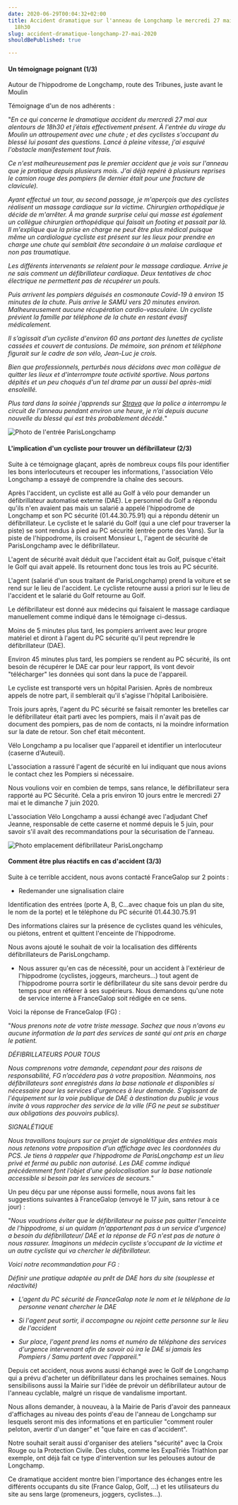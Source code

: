```yaml
---
date: 2020-06-29T00:04:32+02:00
title: Accident dramatique sur l'anneau de Longchamp le mercredi 27 mai 2020 vers
  18h30
slug: accident-dramatique-longchamp-27-mai-2020
shouldBePublished: true

---
```

#### **Un témoignage poignant (1/3)**

Autour de l'hippodrome de Longchamp, route des Tribunes, juste avant le Moulin

Témoignage d'un de nos adhérents :

"_En ce qui concerne le dramatique accident du mercredi 27 mai aux alentours de 18h30 et j’étais effectivement présent. À l'entrée du virage du Moulin un attroupement avec une chute ; et des cyclistes s'occupant du blessé lui posant des questions. Lancé à pleine vitesse, j'ai esquivé l'obstacle manifestement tout frais._

_Ce n'est malheureusement pas le premier accident que je vois sur l'anneau que je pratique depuis plusieurs mois. J'ai déjà repéré à plusieurs reprises le camion rouge des pompiers (le dernier était pour une fracture de clavicule)._

_Ayant effectué un tour, au second passage, je m'aperçois que des cyclistes réalisent un massage cardiaque sur la victime. Chirurgien orthopédique je décide de m'arrêter. À ma grande surprise celui qui masse est également un collègue chirurgien orthopédique qui faisait un footing et passait par là. Il m'explique que la prise en charge ne peut être plus médical puisque même un cardiologue cycliste est présent sur les lieux pour prendre en charge une chute qui semblait être secondaire à un malaise cardiaque et non pas traumatique._

_Les différents intervenants se relaient pour le massage cardiaque. Arrive je ne sais comment un défibrillateur cardiaque. Deux tentatives de choc électrique ne permettent pas de récupérer un pouls._

_Puis arrivent les pompiers déguisés en cosmonaute Covid-19 à environ 15 minutes de la chute. Puis arrive le SAMU vers 20 minutes environ. Malheureusement aucune récupération cardio-vasculaire. Un cycliste prévient la famille par téléphone de la chute en restant évasif médicalement._

_Il s’agissait d’un cycliste d'environ 60 ans portant des lunettes de cycliste cassées et couvert de contusions. De mémoire, son prénom et téléphone figurait sur le cadre de son vélo, Jean-Luc je crois._

_Bien que professionnels, perturbés nous décidons avec mon collègue de quitter les lieux et d'interrompre toute activité sportive. Nous partons dépités et un peu choqués d'un tel drame par un aussi bel après-midi ensoleillé._

_Plus tard dans la soirée j'apprends sur_ [_Strava_](https://velo-longchamp.us4.list-manage.com/track/click?u=dcae449fb23ea3d337a6c5a26&id=2f91c9a5c0&e=f400e2aed5) _que la police a interrompu le circuit de l'anneau pendant environ une heure, je n’ai depuis aucune nouvelle du blessé qui est très probablement décédé._"

![Photo de l'entrée ParisLongchamp](/media/entree_golf_600x298.jpg "Entrée ParisLongchamp")

#### **L'implication d'un cycliste pour trouver un défibrillateur (2/3)**

Suite à ce témoignage glaçant, après de nombreux coups fils pour identifier les bons interlocuteurs et recouper les informations, l'association Vélo Longchamp a essayé de comprendre la chaîne des secours.

Après l'accident, un cycliste est allé au Golf à vélo pour demander un défibrillateur automatisé externe (DAE). Le personnel du Golf a répondu qu'ils n'en avaient pas mais un salarié a appelé l'hippodrome de Longchamp et son PC sécurité (01.44.30.75.91) qui a répondu détenir un défibrillateur. Le cycliste et le salarié du Golf (qui a une clef pour traverser la piste) se sont rendus à pied au PC sécurité (entrée porte des Vans). Sur la piste de l'hippodrome, ils croisent Monsieur L, l'agent de sécurité de ParisLongchamp avec le défibrillateur.

L'agent de sécurité avait déduit que l'accident était au Golf, puisque c'était le Golf qui avait appelé. Ils retournent donc tous les trois au PC sécurité.

L'agent (salarié d'un sous traitant de ParisLongchamp) prend la voiture et se rend sur le lieu de l'accident. Le cycliste retourne aussi a priori sur le lieu de l'accident et le salarié du Golf retourne au Golf.

Le défibrillateur est donné aux médecins qui faisaient le massage cardiaque manuellement comme indiqué dans le témoignage ci-dessus.

Moins de 5 minutes plus tard, les pompiers arrivent avec leur propre matériel et diront à l'agent du PC sécurité qu'il peut reprendre le défibrillateur (DAE).

Environ 45 minutes plus tard, les pompiers se rendent au PC sécurité, ils ont besoin de récupérer le DAE car pour leur rapport, ils vont devoir "télécharger" les données qui sont dans la puce de l'appareil.

Le cycliste est transporté vers un hôpital Parisien. Après de nombreux appels de notre part, il semblerait qu'il s'agisse l'hôpital Lariboisière.

Trois jours après, l'agent du PC sécurité se faisait remonter les bretelles car le défibrillateur était parti avec les pompiers, mais il n'avait pas de document des pompiers, pas de nom de contacts, ni la moindre information sur la date de retour. Son chef était mécontent.

Vélo Longchamp a pu localiser que l'appareil et identifier un interlocuteur (caserne d'Auteuil).

L'association a rassuré l'agent de sécurité en lui indiquant que nous avions le contact chez les Pompiers si nécessaire.

Nous voulions voir en combien de temps, sans relance, le défibrillateur sera rapporté au PC Sécurité. Cela a pris environ 10 jours entre le mercredi 27 mai et le dimanche 7 juin 2020.

L'association Vélo Longchamp a aussi échangé avec l'adjudant Chef Jeanne, responsable de cette caserne et nommé depuis le 5 juin, pour savoir s'il avait des recommandations pour la sécurisation de l'anneau.

![Photo emplacement défibrillateur ParisLongchamp](/media/defibrilateur_longchamp_600x298.png "Emplacement défibrillateur")

#### **Comment être plus réactifs en cas d'accident (3/3)**

Suite à ce terrible accident, nous avons contacté FranceGalop sur 2 points :

* Redemander une signalisation claire

Identification des entrées (porte A, B, C...avec chaque fois un plan du site, le nom de la porte) et le téléphone du PC sécurité 01.44.30.75.91

Des informations claires sur la présence de cyclistes quand les véhicules, ou piétons, entrent et quittent l'enceinte de l'hippodrome.

Nous avons ajouté le souhait de voir la localisation des différents défibrillateurs de ParisLongchamp.

* Nous assurer qu'en cas de nécessité, pour un accident à l'extérieur de l'hippodrome (cyclistes, joggeurs, marcheurs...) tout agent de l'hippodrome pourra sortir le défibrillateur du site sans devoir perdre du temps pour en référer à ses supérieurs. Nous demandons qu'une note de service interne à FranceGalop soit rédigée en ce sens.

Voici la réponse de FranceGalop (FG) :

"_Nous prenons note de votre triste message. Sachez que nous n'avons eu aucune information de la part des services de santé qui ont pris en charge le patient._

_DÉFIBRILLATEURS POUR TOUS_

_Nous comprenons votre demande, cependant pour des raisons de responsabilité, FG n’accédera pas à votre proposition. Néanmoins, nos défibrillateurs sont enregistrés dans la base nationale et disponibles si nécessaire pour les services d'urgences à leur demande. S'agissant de l'équipement sur la voie publique de DAE à destination du public je vous invite à vous rapprocher des service de la ville (FG ne peut se substituer aux obligations des pouvoirs publics)._

_SIGNALÉTIQUE_

_Nous travaillons toujours sur ce projet de signalétique des entrées mais nous retenons votre proposition d’un affichage avec les coordonnées du PCS. Je tiens à rappeler que l'hippodrome de ParisLongchamp est un lieu privé et fermé au public non autorisé. Les DAE comme indiqué précédemment font l’objet d’une géolocalisation sur la base nationale accessible si besoin par les services de secours._"

Un peu déçu par une réponse aussi formelle, nous avons fait les suggestions suivantes à FranceGalop (envoyé le 17 juin, sans retour à ce jour) :

"_Nous voudrions éviter que le défibrillateur ne puisse pas quitter l'enceinte de l'hippodrome, si un quidam (n'appartenant pas à un service d'urgence) a besoin du défibrillateur/ DAE et la réponse de FG n'est pas de nature à nous rassurer. Imaginons un médecin cycliste s'occupant de la victime et un autre cycliste qui va chercher le défibrillateur._

_Voici notre recommandation pour FG :_

_Définir une pratique adaptée au prêt de DAE hors du site (souplesse et réactivité)_

* _L'agent du PC sécurité de FranceGalop note le nom et le téléphone de la personne venant chercher le DAE_


* _Si l'agent peut sortir, il accompagne ou rejoint cette personne sur le lieu de l'accident_


* _Sur place, l'agent prend les noms et numéro de téléphone des services d'urgence intervenant afin de savoir où ira le DAE si jamais les Pompiers / Samu partent avec l'appareil._"

Depuis cet accident, nous avons aussi échangé avec le Golf de Longchamp qui a prévu d'acheter un défibrillateur dans les prochaines semaines. Nous sensibilisons aussi la Mairie sur l'idée de prévoir un défibrillateur autour de l'anneau cyclable, malgré un risque de vandalisme important.

Nous allons demander, à nouveau, à la Mairie de Paris d'avoir des panneaux d'affichages au niveau des points d'eau de l'anneau de Longchamp sur lesquels seront mis des informations et en particulier "comment rouler peloton, avertir d'un danger" et "que faire en cas d'accident".

Notre souhait serait aussi d'organiser des ateliers "sécurité" avec la Croix Rouge ou la Protection Civile. Des clubs, comme les ExpaTriés Triathlon par exemple, ont déjà fait ce type d'intervention sur les pelouses autour de Longchamp.

Ce dramatique accident montre bien l'importance des échanges entre les différents occupants du site (France Galop, Golf, ...) et les utilisateurs du site au sens large (promeneurs, joggers, cyclistes...).